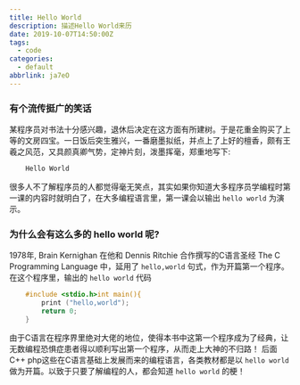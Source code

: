 ```yaml
---
title: Hello World
description: 描述Hello World来历
date: 2019-10-07T14:50:00Z
tags:
  - code
categories:
  - default
abbrlink: ja7eO
---
```


### 有个流传挺广的笑话

某程序员对书法十分感兴趣，退休后决定在这方面有所建树。于是花重金购买了上等的文房四宝。一日饭后突生雅兴，一番磨墨拟纸，并点上了上好的檀香，颇有王羲之风范，又具颜真卿气势，定神片刻，泼墨挥毫，郑重地写下:

```html
    Hello World
```

很多人不了解程序员的人都觉得毫无笑点，其实如果你知道大多程序员学编程时第一课的内容时就明白了，在大多编程语言里，第一课会以输出 `hello world` 为演示。

<!--more-->

### 为什么会有这么多的 hello world 呢?

1978年, Brain Kernighan 在他和 Dennis Ritchie 合作撰写的C语言圣经 The C Programming Language 中，延用了 `hello,world` 句式，作为开篇第一个程序。在这个程序里，输出的 `hello world` 代码

```c
    #include <stdio.h>int main(){
        print ("hello,world");
        return 0;
    }
```

由于C语言在程序界里绝对大佬的地位，使得本书中这第一个程序成为了经典，让无数编程恐惧症患者得以顺利写出第一个程序，从而走上大神的不归路！
后面C++ php这些在C语言基础上发展而来的编程语言，各类教材都是以 `hello world` 做为开篇。以致于只要了解编程的人，都会知道 `hello world` 的梗！
